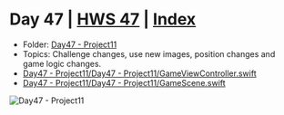 # Day 47 | [HWS 47](https://www.hackingwithswift.com/100/47) | [Index](https://github.com/jeanyvesgarcin/100DaysOfSwift/blob/main/README.md)

- Folder: [Day47 - Project11](https://github.com/jeanyvesgarcin/100DaysOfSwift/tree/main/Day47-%20Project11)
- Topics: Challenge changes, use new images, position changes and game logic changes.
- [Day47 - Project11/Day47 - Project11/GameViewController.swift](https://github.com/jeanyvesgarcin/100DaysOfSwift/blob/d8024f060f2441c6617fdaaff0bbfaffb45e4116/Day47%20-%20Project11/Day47%20-%20Project11/GameViewController.swift)
- [Day47 - Project11/Day47 - Project11/GameScene.swift](https://github.com/jeanyvesgarcin/100DaysOfSwift/blob/d8024f060f2441c6617fdaaff0bbfaffb45e4116/Day47%20-%20Project11/Day47%20-%20Project11/GameScene.swift)

![Day47 - Project11](https://github.com/jeanyvesgarcin/100DaysOfSwift/blob/d8024f060f2441c6617fdaaff0bbfaffb45e4116/Images/Day47%20-%20Project11.gif)
